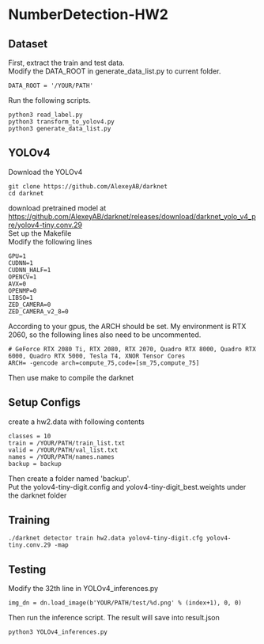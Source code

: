 # NumberDetection-HW2
## Dataset
First, extract the train and test data.  
Modify the DATA_ROOT in generate_data_list.py to current folder.
```
DATA_ROOT = '/YOUR/PATH'
```
Run the following scripts.
```
python3 read_label.py
python3 transform_to_yolov4.py
python3 generate_data_list.py
```

## YOLOv4
Download the YOLOv4
```
git clone https://github.com/AlexeyAB/darknet
cd darknet
```
download pretrained model at 
https://github.com/AlexeyAB/darknet/releases/download/darknet_yolo_v4_pre/yolov4-tiny.conv.29  
Set up the Makefile  
Modify the following lines
```
GPU=1
CUDNN=1
CUDNN_HALF=1
OPENCV=1
AVX=0
OPENMP=0
LIBSO=1
ZED_CAMERA=0
ZED_CAMERA_v2_8=0
```
According to your gpus, the ARCH should be set. My environment is RTX 2060, so the following lines also need to be uncommented.
```
# GeForce RTX 2080 Ti, RTX 2080, RTX 2070, Quadro RTX 8000, Quadro RTX 6000, Quadro RTX 5000, Tesla T4, XNOR Tensor Cores
ARCH= -gencode arch=compute_75,code=[sm_75,compute_75]
```
Then use make to compile the darknet

## Setup Configs
create a hw2.data with following contents
```
classes = 10
train = /YOUR/PATH/train_list.txt
valid = /YOUR/PATH/val_list.txt
names = /YOUR/PATH/names.names
backup = backup
```
Then create a folder named 'backup'.  
Put the yolov4-tiny-digit.config and yolov4-tiny-digit_best.weights under the darknet folder  
## Training
```
./darknet detector train hw2.data yolov4-tiny-digit.cfg yolov4-tiny.conv.29 -map
```
## Testing
Modify the 32th line in YOLOv4_inferences.py
```
img_dn = dn.load_image(b'YOUR/PATH/test/%d.png' % (index+1), 0, 0)
```
Then run the inference script. The result will save into result.json
```
python3 YOLOv4_inferences.py
```
